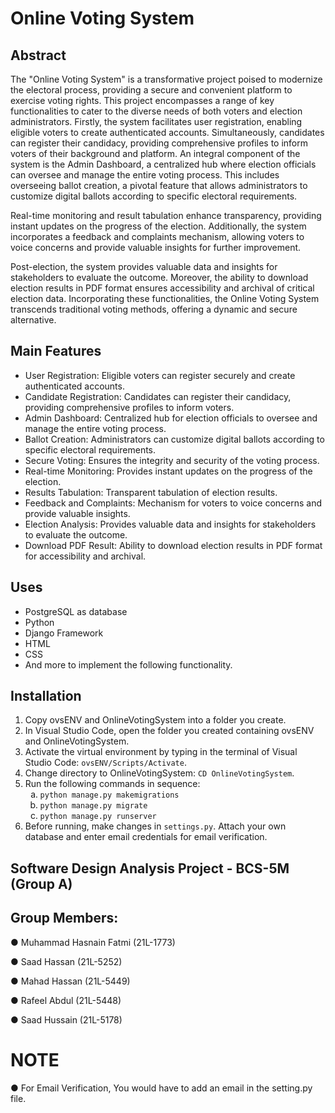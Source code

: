 <!DOCTYPE html>
<html lang="en">

<body>

<h1>Online Voting System</h1>

<h2>Abstract</h2>
<p>
  The "Online Voting System" is a transformative project poised to modernize the electoral process, providing a secure and convenient platform to exercise voting rights. This project encompasses a range of key functionalities to cater to the diverse needs of both voters and election administrators. Firstly, the system facilitates user registration, enabling eligible voters to create authenticated accounts. Simultaneously, candidates can register their candidacy, providing comprehensive profiles to inform voters of their background and platform. An integral component of the system is the Admin Dashboard, a centralized hub where election officials can oversee and manage the entire voting process. This includes overseeing ballot creation, a pivotal feature that allows administrators to customize digital ballots according to specific electoral requirements.
</p>
<p>
  Real-time monitoring and result tabulation enhance transparency, providing instant updates on the progress of the election. Additionally, the system incorporates a feedback and complaints mechanism, allowing voters to voice concerns and provide valuable insights for further improvement.
</p>
<p>
  Post-election, the system provides valuable data and insights for stakeholders to evaluate the outcome. Moreover, the ability to download election results in PDF format ensures accessibility and archival of critical election data. Incorporating these functionalities, the Online Voting System transcends traditional voting methods, offering a dynamic and secure alternative.
</p>

<h2>Main Features</h2>
<ul>
  <li>User Registration: Eligible voters can register securely and create authenticated accounts.</li>
  <li>Candidate Registration: Candidates can register their candidacy, providing comprehensive profiles to inform voters.</li>
  <li>Admin Dashboard: Centralized hub for election officials to oversee and manage the entire voting process.</li>
  <li>Ballot Creation: Administrators can customize digital ballots according to specific electoral requirements.</li>
  <li>Secure Voting: Ensures the integrity and security of the voting process.</li>
  <li>Real-time Monitoring: Provides instant updates on the progress of the election.</li>
  <li>Results Tabulation: Transparent tabulation of election results.</li>
  <li>Feedback and Complaints: Mechanism for voters to voice concerns and provide valuable insights.</li>
  <li>Election Analysis: Provides valuable data and insights for stakeholders to evaluate the outcome.</li>
  <li>Download PDF Result: Ability to download election results in PDF format for accessibility and archival.</li>
</ul>

<h2>Uses</h2>
<ul>
  <li>PostgreSQL as database</li>
  <li>Python</li>
  <li>Django Framework</li>
  <li>HTML</li>
  <li>CSS</li>
  <li>And more to implement the following functionality.</li>
</ul>

<h2>Installation</h2>
<ol>
  <li>Copy ovsENV and OnlineVotingSystem into a folder you create.</li>
  <li>In Visual Studio Code, open the folder you created containing ovsENV and OnlineVotingSystem.</li>
  <li>Activate the virtual environment by typing in the terminal of Visual Studio Code: <code>ovsENV/Scripts/Activate</code>.</li>
  <li>Change directory to OnlineVotingSystem: <code>CD OnlineVotingSystem</code>.</li>
  <li>Run the following commands in sequence:
    <ol type="a">
      <li><code>python manage.py makemigrations</code></li>
      <li><code>python manage.py migrate</code></li>
      <li><code>python manage.py runserver</code></li>
    </ol>
  </li>
  <li>Before running, make changes in <code>settings.py</code>. Attach your own database and enter email credentials for email verification.</li>
</ol>

</body>
</html>

## Software Design Analysis Project - BCS-5M (Group A)

## Group Members:
● Muhammad Hasnain Fatmi (21L-1773)

● Saad Hassan (21L-5252)

● Mahad Hassan (21L-5449)

● Rafeel Abdul (21L-5448)

● Saad Hussain (21L-5178)

# NOTE

● For Email Verification, You would have to add an email in the setting.py file.



